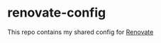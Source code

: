 # renovate-config

This repo contains my shared config for [Renovate](https://docs.renovatebot.com/config-presets/)
